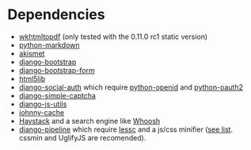 Dependencies
============

* [wkhtmltopdf](http://code.google.com/p/wkhtmltopdf/) (only tested with the 0.11.0 rc1 static version)
* [python-markdown](http://pypi.python.org/pypi/Markdown)
* [akismet](http://kemayo.wordpress.com/2005/12/02/akismet-py/)
* [django-bootstrap](https://github.com/earle/django-bootstrap)
* [django-bootstrap-form](https://github.com/tzangms/django-bootstrap-form)
* [html5lib](http://code.google.com/p/html5lib/)
* [django-social-auth](https://github.com/omab/django-social-auth) which require [python-openid](http://pypi.python.org/pypi/python-openid/) and [python-oauth2](https://github.com/simplegeo/python-oauth2)
* [django-simple-captcha](https://github.com/mbi/django-simple-captcha)
* [django-js-utils](https://github.com/ljosa/django-js-utils)
* [johnny-cache](http://packages.python.org/johnny-cache/)
* [Haystack](http://haystacksearch.org/) and a search engine like [Whoosh](http://pypi.python.org/pypi/Whoosh)
* [django-pipeline](https://github.com/cyberdelia/django-pipeline) which require [lessc](https://github.com/cloudhead/less.js) and a js/css minifier ([see list](http://django-pipeline.readthedocs.org/en/latest/compressors.html). cssmin and UglifyJS are recomended).
